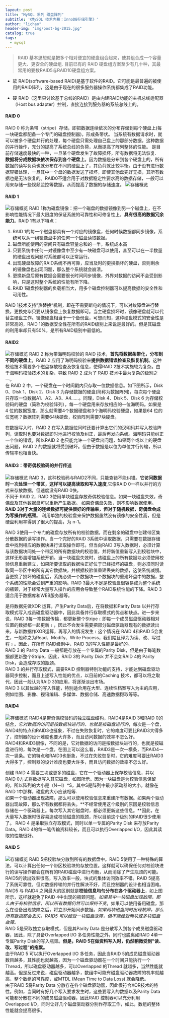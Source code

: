 ```yaml
---
layout: post
title: "MySQL 系列 磁盘阵列"
subtitle: '《MySQL 技术内幕：InnoDB存储引擎》'
author: "lichao"
header-img: "img/post-bg-2015.jpg"
catalog: true
tags:
  - mysql
---
```

 > RAID 基本思想就是把多个相对便宜的硬盘组合起来，使其组合成一个容量更大、更安全的硬盘组. 目前已有的 RAID 硬盘组方案至少有几十种，其最常用的要数RAID5与RAID10硬盘组方案。

* 软 RAID(software-based RAID)是基于软件的RAID。它可能是最普遍的被使用的RAID阵列，这是由于现在的很多服务器操作系统都集成了RAID功能。

* 硬 RAID（这里只讨论基于总线的RAID）是由内建RAID功能的主机总线适配器（Host bus adapter）控制，直接连接到服务器的系统总线上的。

#### RAID 0
RAID 0 称为条带（stripe）存储，即把数据连续依次的分布存储到每个硬盘上(每一块硬盘都配备一个专门的磁盘控制器)，形成条带状。 当系统有数据请求时，就可以被多个硬盘并行的处理，每个硬盘只需处理自己盘上的那部分数据，这种数据的并行操作，充分的提高了系统总线的负荷，从而提高了阵列整体的性能。 是目前存储速度最快的一种，一旦某个硬盘发生了故障损坏，所有数据将无法恢复.   
**数据将分成数据块依次保存到各个硬盘上**。因为数据是分布到各个硬盘上的，所有数据的读写负荷也就分布在不同的硬盘上了，其负荷就比较平衡。由于没有进行数据容错处理，一旦其中一个盘的数据发送了损坏，即使其他盘完好无损，其所有数据也是无法恢复的。RAID0不适合用于对数据稳定性要求高的数据存储，一般可以用来存储一些视频监控等数据，从而提高了数据的存储速度。
![存储概览](/img/raid/20141213175352868.png)
#### RAID 1

![存储概览](/img/raid/20141213181829629.png)
RAID 1称为磁盘镜像：把一个磁盘的数据镜像到另一个磁盘上，在不影响性能情况下最大限度的保证系统的可靠性和可修复性上，**具有很高的数据冗余能力**。RAID 1有以下特点：  
1. RAID 1的每一个磁盘都具有一个对应的镜像盘，任何时候数据都同步镜像，系统可以从一组镜像盘中的任何一个磁盘读取数据。
2. 磁盘所能使用的空间只有磁盘容量总和的一半，系统成本高
3. 只要系统中任何一对镜像盘中至少有一块磁盘可以使用，甚至可以在一半数量的硬盘出现问题时系统都可以正常运行。
4. 出现硬盘故障的RAID系统不再可靠，应当及时的更换损坏的硬盘，否则剩余的镜像盘也出现问题，那么整个系统就会崩溃。
5. 更换新盘后原有数据会需要很长时间同步镜像，外界对数据的访问不会受到影响，只是这时整个系统的性能有所下降。
6. RAID 1磁盘控制器的负载相当大，用多个磁盘控制器可以提高数据的安全性和可用性。

 RAID 1技术支持”热替换“机制，即在不需要断电的情况下，可以对故障盘进行替换，更换完毕只要从镜像盘上恢复数据即可。当主硬盘损坏时，镜像硬盘就可以代替主硬盘工作。镜像硬盘相当于一个备份盘，可想而知，这种硬盘模式的安全性是非常高的，RAID 1的数据安全性在所有的RAID级别上来说是最好的。但是其磁盘的利用率却只有50%，是所有RAID级别中最低的。
 
#### RAID2
![存储概览](/img/raid/20141213183607546.png)
RAID 2 称为带海明码校验的 RAID 技术，**首先将数据条带化，分布到不同的硬盘上**，RAID 2 应用了海明码校验来**提供数据错误检查及恢复机制**。这种校验技术需要多个磁盘存放检查及恢复信息，使得RAID 2技术实施较为复杂。由于海明码校验技术的复杂，导致 RAID 2 成为了 RAID 技术中最为复杂的级别之一。   
在 RAID 2 中，一个硬盘在一个时间戳内只存取一位数据信息。如下图所示，Disk 0、Disk 1、Disk 2、Disk 3 为存储数据的硬盘(简称为数据阵列)，每次每个硬盘只存取一位数据A1、A2、A3、A4……。同理，Disk 4、Disk 5、Disk 6 为存储校验码的硬盘（简称为校验阵列），每一个硬盘用来存放相应的一位海明码。如果是 4 位的数据宽度，那么就需要4个数据硬盘和3个海明码校验硬盘，如果是64 位的位宽呢？数据阵列需要64块硬盘，校验阵列需要7块硬盘。   

 在数据写入时，RAID 2 在写入数据位同时还要计算出它们的汉明码并写入校验阵列，读取时也要对数据即时地进行校验及纠正，最后再发向系统。海明码只能纠正一个位的错误，所以RAID 2 也只能允许一个硬盘出问题，如果两个或以上的硬盘出问题，RAID 2 的数据就将受到破坏。但由于数据是以位为单位并行传输，所以传输率也相当快。

#### RAID3：带奇偶校验码的并行传送 

![存储概览](/img/raid/20141213184314346.png)
RAID 3，这种校验码与RAID2不同，只能查错不能纠错。**它访问数据时一次处理一个带区，这样可以提高读取和写入速度**,它像RAID 0一样以并行的方式来存放数据，但速度没有RAID 0快。    
不同于 RAID 2，RAID 3使用单块磁盘存放奇偶校验信息。如果一块磁盘失效，奇偶盘及其他数据盘可以重新产生数据。 如果奇偶盘失效，则不影响数据使用。**RAID 3对于大量的连续数据可提供很好的传输率，但对于随机数据，奇偶盘会成为写操作的瓶颈**。 利用单独的校验盘来保护数据虽然没有镜像的安全性高，但是硬盘利用率得到了很大的提高，为 n-1。

RAID 3使用一个专门的磁盘存放所有的校验数据，而在剩余的磁盘中创建带区集分散数据的读写操作。当一个完好的RAID 3系统中读取数据，只需要在数据存储盘中找到相应的数据块进行读取操作即可。但当向RAID 3写入数据时，必须计算与该数据块同处一个带区的所有数据块的校验值，并将新值重新写入到校验块中，这样无形虽增加系统开销。当一块磁盘失效时，该磁盘上的所有数据块必须使用校验信息重新建立，如果所要读取的数据块正好位于已经损坏的磁盘，则必须同时读取同一带区中的所有其它数据块，并根据校验值重建丢失的数据，这使系统减慢。当更换了损坏的磁盘后，系统必须一个数据块一个数据块的重建坏盘中的数据，整个系统的性能会受到严重的影响。RAID 3最大不足是校验盘很容易成为整个系统的瓶颈，对于经常大量写入操作的应用会导致整个RAID系统性能的下降。RAID 3适合用于数据库和WEB服务器等。

是将数据先做XOR 运算，产生Parity Data后，在将数据和Parity Data 以并行存取模式写入成员磁盘驱动器中，因此具备并行存取模式的优点和缺点。进一步来说，RAID 3每一笔数据传输，都更新整个Stripe﹝即每一个成员磁盘驱动器相对位置的数据都一起更新﹞，因此不会发生需要把部分磁盘驱动器现有的数据读出来，与新数据作XOR运算，再写入的情况发生﹝这个情况在 RAID 4和RAID 5会发生，一般称之为Read、Modify、Write Process，我们姑且译为为读、改、写过程﹞。因此，在所有 RAID级别中，RAID 3的写入性能是最好的。    
RAID 3 的 Parity Data 一般都是存放在一个专属的Parity Disk，但是由于每笔数据都更新整个Stripe，因此，RAID 3的 Parity Disk 并不会如RAID 4的 Parity Disk，会造成存取的瓶颈。    
RAID 3 的并行存取模式，需要RAID 控制器特别功能的支持，才能达到磁盘驱动器同步控制，而且上述写入性能的优点，以目前的Caching 技术，都可以将之取代，因此一般认为RAID 3的应用，将逐渐淡出市场。    
RAID 3 以其优越的写入性能，特别适合用在大型、连续性档案写入为主的应用，例如绘图、影像、视讯编辑、多媒体、数据仓储、高速数据撷取等等。


#### RAID4
![存储概览](/img/raid/20141213184945642.png)
RAID4是带奇偶校验码的独立磁盘结构，RAID4是RAID 3和RAID 0的结合，*它对数据的访问是按数据块进行的，也就是按磁盘进行的*，每次是一个盘，RAID4的特点和RAID3也挺象，不过在失败恢复时，它的难度可要比RAID3大得多了，控制器的设计难度也要大许多，而且访问数据的效率不怎么好。    
RAID4和RAID3很像，不同的是，它对数据的访问是按数据块进行的，也就是按磁盘进行的，每次是一个盘。在图上可以这么看，RAID3是一次一横条，而RAID4一次一竖条。它的特点和RAID3也挺象，不过在失败恢复时，它的难度可要比RAID3大得多了，控制器的设计难度也要大许多，而且访问数据的效率不怎么好。

创建 RAID 4 需要三块或更多的磁盘，它在一个驱动器上保存校验信息，并以RAID 0方式将数据写入其它磁盘，如图所示。因为一块磁盘是为校验信息保留的，所以阵列的大小是（N－l）*S，其中S是阵列中最小驱动器的大小。就像在 RAID 1中那样，磁盘的大小应该相等.     
如果一个驱动器出现故障，那么可以使用校验信息来重建所有数据。如果两个驱动器出现故障，那么所有数据都将丢失。**不经常使用这个级别的原因是校验信息存储在一个驱动器上。每次写入其它磁盘时，都必须更新这些信息。**因此，在大量写入数据时很容易造成校验磁盘的瓶颈，所以目前这个级别的RAID很少使用了。
RAID 4 是采取独立存取模式，同时以单一专属的Parity Disk 来存放Parity Data。RAID 4的每一笔传输资料较长，而且可以执行Overlapped I/O，因此其读取的性能很好。

#### RAID 5
![存储概览](/img/raid/20141213185311906.png)
RAID 5把校验块分散到所有的数据盘中。RAID 5使用了一种特殊的算法，可以计算出任何一个带区校验块的存放位置。这样就可以确保任何对校验块进行的读写操作都会在所有的RAID磁盘中进行均衡，从而消除了产生瓶颈的可能。RAID5的读出效率很高，写入效率一般，块式的集体访问效率不错。RAID 5提高了系统可靠性，但对数据传输的并行性解决不好，而且控制器的设计也相当困难。     
RAID5 与 RAID4 之间最大的区别就是**校验信息均匀分布在各个驱动器上**，如上图所示，这样就避免了RAID 4中出现的瓶颈问题。*如果其中一块磁盘出现故障，那么由于有校验信息，所以所有数据仍然可以保持不变*。如果可以使用备用磁盘，那么在设备出现故障之后，将立即开始同步数据。*如果两块磁盘同时出现故障，那么所有数据都会丢失。RAID5 可以经受一块磁盘故障，但不能经受两块或多块磁盘故障。*    
RAID 5是采取独立存取模式，但是其Parity Data 是分散写入到各个成员磁盘驱动器，因此，除了具备Overlapped I/O 多任务性能之外，同时也脱离如RAID 4单一专属Parity Disk的写入瓶颈。**但是，RAID 5在做资料写入时，仍然稍微受到"读、改、写过程"的拖累。**     
由于RAID 5 可以执行Overlapped I/O 多任务，因此当RAID 5的成员磁盘驱动器数目越多，其性能也就越高，因为一个磁盘驱动器在一个时间只能执行一个 Thread，所以磁盘驱动器越多，可以Overlapped 的Thread 就越多，当然性能就越高。但是反过来说，磁盘驱动器越多，数组中可能有磁盘驱动器故障的机率就越高，整个数组的可靠度，或MTDL (Mean Time to Data Loss) 就会降低。      
由于RAID 5将Parity Data 分散存在各个磁盘驱动器，因此很符合XOR技术的特性。例如，当同时有好几个写入要求发生时，这些要写入的数据以及Parity Data 可能都分散在不同的成员磁盘驱动器，因此RAID 控制器可以充分利用Overlapped I/O，同时让好几个磁盘驱动器分别作存取工作，如此，数组的整体性能就会提高很多。